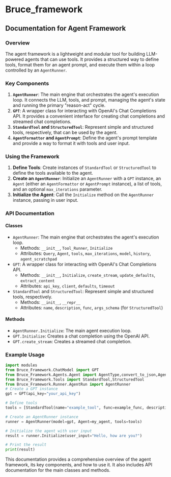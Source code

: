 # Bruce_framework

## Documentation for Agent Framework

### Overview

The agent framework is a lightweight and modular tool for building LLM-powered agents that can use tools. It provides a structured way to define tools, format them for an agent prompt, and execute them within a loop controlled by an `AgentRunner`.

### Key Components

1.  **`AgentRunner`**: The main engine that orchestrates the agent's execution loop. It connects the LLM, tools, and prompt, managing the agent's state and running the primary "reason-act" cycle.
2.  **`GPT`**: A wrapper class for interacting with OpenAI's Chat Completions API. It provides a convenient interface for creating chat completions and streamed chat completions.
3.  **`StandardTool` and `StructuredTool`**: Represent simple and structured tools, respectively, that can be used by the agent.
4.  **`AgentFormattor` and `AgentPrompt`**: Define the agent's prompt template and provide a way to format it with tools and user input.

### Using the Framework

1.  **Define Tools**: Create instances of `StandardTool` or `StructuredTool` to define the tools available to the agent.
2.  **Create an `AgentRunner`**: Initialize an `AgentRunner` with a `GPT` instance, an `Agent` (either an `AgentFormattor` or `AgentPrompt` instance), a list of tools, and an optional `max_iterations` parameter.
3.  **Initialize the Agent**: Call the `Initialize` method on the `AgentRunner` instance, passing in user input.

### API Documentation

#### Classes

*   `AgentRunner`: The main engine that orchestrates the agent's execution loop.
    *   Methods: `__init__`, `Tool_Runner`, `Initialize`
    *   Attributes: `Query`, `Agent`, `tools`, `max_iterations`, `model`, `history`, `agent_scratchpad`
*   `GPT`: A wrapper class for interacting with OpenAI's Chat Completions API.
    *   Methods: `__init__`, `Initialize`, `create_stream`, `update_defaults`, `extract_content`
    *   Attributes: `api_key`, `client`, `defaults`, `timeout`
*   `StandardTool` and `StructuredTool`: Represent simple and structured tools, respectively.
    *   Methods: `__init__`, `__repr__`
    *   Attributes: `name`, `description`, `func`, `args_schema` (for `StructuredTool`)

#### Methods

*   `AgentRunner.Initialize`: The main agent execution loop.
*   `GPT.Initialize`: Creates a chat completion using the OpenAI API.
*   `GPT.create_stream`: Creates a streamed chat completion.

### Example Usage

```python
import modules
from Bruce_Framework.ChatModel import GPT
from Bruce_Framework.Agents.Agent import AgentType,convert_to_json,AgentPrompt
from Bruce_Framework.Tools import StandardTool,StructuredTool
from Bruce_Framework.Runner.AgentRun import AgentRunner
# Create a GPT instance
gpt = GPT(api_key="your_api_key")

# Define tools
tools = [StandardTool(name="example_tool", func=example_func, description="An example tool")]

# Create an AgentRunner instance
runner = AgentRunner(model=gpt, Agent=my_agent, tools=tools)

# Initialize the agent with user input
result = runner.Initialize(user_input="Hello, how are you?")

# Print the result
print(result)
```

This documentation provides a comprehensive overview of the agent framework, its key components, and how to use it. It also includes API documentation for the main classes and methods.

